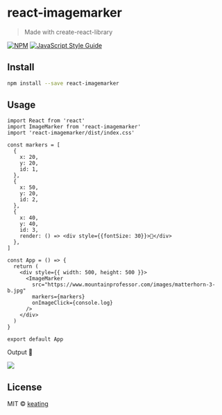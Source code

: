 # react-imagemarker

> Made with create-react-library

[![NPM](https://img.shields.io/npm/v/react-imagemarker.svg)](https://www.npmjs.com/package/react-imagemarker) [![JavaScript Style Guide](https://img.shields.io/badge/code_style-standard-brightgreen.svg)](https://standardjs.com)

## Install

```bash
npm install --save react-imagemarker
```

## Usage

```tsx
import React from 'react'
import ImageMarker from 'react-imagemarker'
import 'react-imagemarker/dist/index.css'

const markers = [
  {
    x: 20,
    y: 20,
    id: 1,
  },
  {
    x: 50,
    y: 20,
    id: 2,
  },
  {
    x: 40,
    y: 40,
    id: 3,
    render: () => <div style={{fontSize: 30}}>🙂</div>
  },
]

const App = () => {
  return (
    <div style={{ width: 500, height: 500 }}>
      <ImageMarker
        src="https://www.mountainprofessor.com/images/matterhorn-3-b.jpg"
        markers={markers}
        onImageClick={console.log}
      />
    </div>
  )
}

export default App

```

Output 🙂

![](https://user-images.githubusercontent.com/6068828/126769756-aaf6bb1a-1041-4ccf-bd14-6c4cfe2efe44.png)

## License

MIT © [keating](https://github.com/madup-inc)
